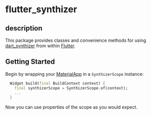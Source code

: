# flutter_synthizer

## description

This package provides classes and convenience methods for using
[dart_synthizer](https://pub.dev/packages/dart_synthizer) from within
[Flutter](https://flutter.dev/).

## Getting Started

Begin by wrapping your [MaterialApp](https://api.flutter.dev/flutter/material/MaterialApp-class.html) in a `SynthizerScope` instance:

```dart
  Widget build(final BuildContext context) {
    final synthizerScope = SynthizerScope.of(context);
    ...
  }
```

Now you can use properties of the scope as you would expect.
